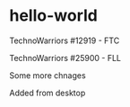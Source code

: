 # hello-world
TechnoWarriors #12919 - FTC


TechnoWarriors #25900 - FLL

Some more chnages


Added from desktop
